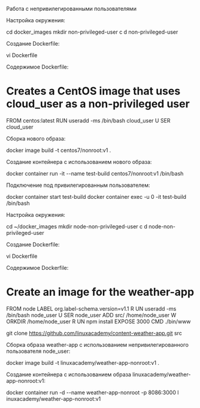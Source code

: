 Работа с непривилегированными пользователями

Настройка окружения:

cd docker_images
mkdir non-privileged-user c d non-privileged-user


Создание Dockerfile:

vi Dockerfile


Содержимое Dockerfile:

# Creates a CentOS image that uses cloud_user as a non-privileged user
FROM centos:latest
RUN useradd -ms /bin/bash cloud_user U SER cloud_user


Сборка нового образа:

docker image build -t centos7/nonroot:v1 .


Создание контейнера с использованием нового образа:

docker container run -it --name test-build centos7/nonroot:v1 /bin/bash


Подключение под привилегированным пользователем:

docker container start test-build
docker container exec -u 0 -it test-build /bin/bash


Настройка окружения:

cd ~/docker_images
mkdir node-non-privileged-user c d node-non-privileged-user


Создание Dockerfile:

vi Dockerfile


Содержимое Dockerfile:

# Create an image for the weather-app
FROM node
LABEL org.label-schema.version=v1.1 R UN useradd -ms /bin/bash node_user U SER node_user
ADD src/ /home/node_user W   ORKDIR /home/node_user R UN npm install
EXPOSE 3000
CMD ./bin/www


git clone https://github.com/linuxacademy/content-weather-app.git src


Сборка	образа	weather-app	с	использованием	непривилегированного пользователя node_user:

docker image build -t linuxacademy/weather-app-nonroot:v1 .


Создание	контейнера	с	использованием	образа
linuxacademy/weather-app-nonroot:v1:

docker container run -d --name weather-app-nonroot -p 8086:3000 l inuxacademy/weather-app-nonroot:v1

